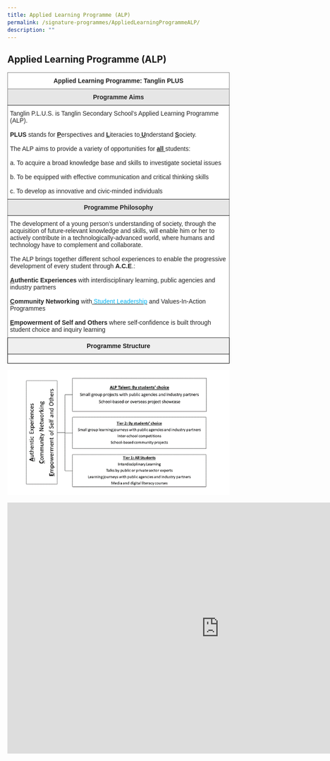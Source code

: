 ```yaml
---
title: Applied Learning Programme (ALP)
permalink: /signature-programmes/AppliedLearningProgrammeALP/
description: ""
---
```

## Applied Learning Programme (ALP)

<style type="text/css">
.tg  {border-collapse:collapse;border-spacing:0;}
.tg td{border-color:black;border-style:solid;border-width:1px;font-family:Arial, sans-serif;font-size:14px;
  overflow:hidden;padding:10px 5px;word-break:normal;}
.tg th{border-color:black;border-style:solid;border-width:1px;font-family:Arial, sans-serif;font-size:14px;
  font-weight:normal;overflow:hidden;padding:10px 5px;word-break:normal;}
.tg .tg-uqo3{background-color:#efefef;text-align:center;vertical-align:top}
.tg .tg-8d3w{background-color:#FFF;border-color:inherit;color:#222;font-weight:bold;text-align:center;vertical-align:top}
.tg .tg-40vv{background-color:#E6E6E6;border-color:inherit;color:#222;font-weight:bold;text-align:center;vertical-align:top}
.tg .tg-ats7{background-color:#FFF;border-color:inherit;color:#222;text-align:left;vertical-align:top}
.tg .tg-0lax{text-align:left;vertical-align:top}
</style>
<table style="undefined;table-layout: fixed; width: 700
												 px" class="tg">
<colgroup>
<col style="width: 860px">
</colgroup>
<thead>
  <tr>
    <th class="tg-8d3w"><span style="font-weight:bold">Applied Learning Programme: Tanglin PLUS</span></th>
  </tr>
</thead>
<tbody>
  <tr>
    <td class="tg-40vv"><span style="font-weight:bold">Programme Aims</span></td>
  </tr>
  <tr>
    <td class="tg-ats7">Tanglin P.L.U.S. is Tanglin Secondary School’s Applied Learning Programme (ALP).<br><br><span style="font-weight:bold">PLUS</span> stands for <span style="font-weight:bold;text-decoration:underline">P</span>erspectives and <span style="font-weight:bold;text-decoration:underline">L</span>iteracies to<span style="font-weight:bold;text-decoration:underline"> U</span>nderstand <span style="font-weight:bold;text-decoration:underline">S</span>ociety.<br><br>The ALP aims to provide a variety of opportunities for <span style="font-weight:bold;text-decoration:underline">all </span>students:<br><br>a.      To acquire a broad knowledge base and skills to investigate societal issues<br><br>b.      To be equipped with effective communication and critical thinking skills<br><br>c.       To develop as innovative and civic-minded individuals</td>
  </tr>
  <tr>
    <td class="tg-40vv"><span style="font-weight:bold">Programme Philosophy</span></td>
  </tr>
  <tr>
    <td class="tg-ats7">The development of a young person’s understanding of society, through the acquisition of future-relevant knowledge and skills, will enable him or her to actively contribute in a technologically-advanced world, where humans and technology have to complement and collaborate. <br> <br>The ALP brings together different school experiences to enable the progressive development of every student through <span style="font-weight:bold">A.C.E</span>.:<br><br><span style="font-weight:bold;text-decoration:underline">A</span><span style="font-weight:bold">uthentic Experiences</span> with interdisciplinary learning, public agencies and industry partners<br><br><span style="font-weight:bold;text-decoration:underline">C</span><span style="font-weight:bold">ommunity Networking</span> with<a rel="noopener noreferrer" target="_blank" href="https://tanglinsec.moe.edu.sg/homepage/character-development/student-leadership/"> </a><a rel="noopener noreferrer" target="_blank" href="https://tanglinsec.moe.edu.sg/homepage/character-development/student-leadership/"><span style="color:#02B2F2;background-color:transparent">Student Leadership</span></a> and Values-In-Action Programmes<br><br><span style="font-weight:bold;text-decoration:underline">E</span><span style="font-weight:bold">mpowerment of Self and Others</span> where self-confidence is built through student choice and inquiry learning </td>
  </tr>
  <tr>
    <td class="tg-uqo3"><span style="font-weight:bold">Programme Structure
		</span></td>
  </tr>
  <tr>
    <td class="tg-0lax"></td>
  </tr>
</tbody>
</table>

![](/images/data%20(1).png)

<iframe src="https://docs.google.com/presentation/d/e/2PACX-1vQSh-dmSQYqJ21uHYOWxoTgtBnnRASyVfzyWfShP86Jk89YI-wFGCnfyk4UPGl4kpvPE6qEcCidziQY/embed?start=true&amp;loop=true&amp;delayms=15000" frameborder="0" width="960" height="569" allowfullscreen="true"></iframe>